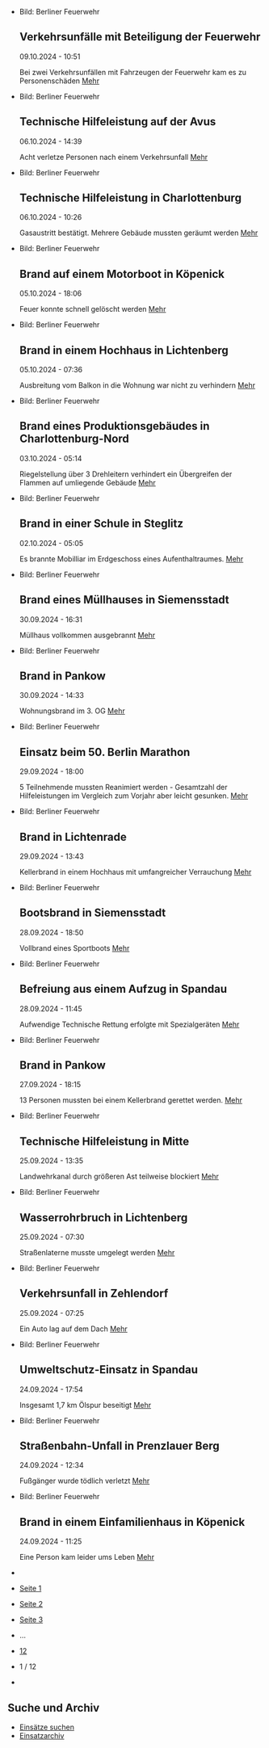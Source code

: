 * Bild: Berliner Feuerwehr

  Verkehrsunfälle mit Beteiligung der Feuerwehr
  ----------

   09.10.2024 - 10:51

   Bei zwei Verkehrsunfällen mit Fahrzeugen der Feuerwehr kam es zu Personenschäden
  [Mehr](https://www.berliner-feuerwehr.de/aktuelles/einsaetze/verkehrsunfaelle-mit-beteiligung-der-feuerwehr-4671/)

* Bild: Berliner Feuerwehr

  Technische Hilfeleistung auf der Avus
  ----------

   06.10.2024 - 14:39

   Acht verletze Personen nach einem Verkehrsunfall
  [Mehr](https://www.berliner-feuerwehr.de/aktuelles/einsaetze/technische-hilfeleistung-auf-der-avus-4670/)

* Bild: Berliner Feuerwehr

  Technische Hilfeleistung in Charlottenburg
  ----------

   06.10.2024 - 10:26

   Gasaustritt bestätigt. Mehrere Gebäude mussten geräumt werden
  [Mehr](https://www.berliner-feuerwehr.de/aktuelles/einsaetze/technische-hilfeleistung-in-charlottenburg-5-4669/)

* Bild: Berliner Feuerwehr

  Brand auf einem Motorboot in Köpenick
  ----------

   05.10.2024 - 18:06

   Feuer konnte schnell gelöscht werden
  [Mehr](https://www.berliner-feuerwehr.de/aktuelles/einsaetze/default-12fb5b9d3016d37d6d3e29e6533489f0-2-4667/)

* Bild: Berliner Feuerwehr

  Brand in einem Hochhaus in Lichtenberg
  ----------

   05.10.2024 - 07:36

   Ausbreitung vom Balkon in die Wohnung war nicht zu verhindern
  [Mehr](https://www.berliner-feuerwehr.de/aktuelles/einsaetze/default-12fb5b9d3016d37d6d3e29e6533489f0-1-4666/)

* Bild: Berliner Feuerwehr

  Brand eines Produktionsgebäudes in Charlottenburg-Nord
  ----------

   03.10.2024 - 05:14

   Riegelstellung über 3 Drehleitern verhindert ein Übergreifen der Flammen auf umliegende Gebäude
  [Mehr](https://www.berliner-feuerwehr.de/aktuelles/einsaetze/brand-eines-produktionsgebaeudes-in-charlottenburg-nord-4665/)

* Bild: Berliner Feuerwehr

  Brand in einer Schule in Steglitz
  ----------

   02.10.2024 - 05:05

   Es brannte Mobilliar im Erdgeschoss eines Aufenthaltraumes.
  [Mehr](https://www.berliner-feuerwehr.de/aktuelles/einsaetze/brand-in-einer-schule-in-steglitz-4664/)

* Bild: Berliner Feuerwehr

  Brand eines Müllhauses in Siemensstadt
  ----------

   30.09.2024 - 16:31

   Müllhaus vollkommen ausgebrannt
  [Mehr](https://www.berliner-feuerwehr.de/aktuelles/einsaetze/brand-eines-muellhauses-in-siemensstadt-4663/)

* Bild: Berliner Feuerwehr

  Brand in Pankow
  ----------

   30.09.2024 - 14:33

   Wohnungsbrand im 3. OG
  [Mehr](https://www.berliner-feuerwehr.de/aktuelles/einsaetze/brand-in-pankow-5-4662/)

* Bild: Berliner Feuerwehr

  Einsatz beim 50. Berlin Marathon
  ----------

   29.09.2024 - 18:00

   5 Teilnehmende mussten Reanimiert werden - Gesamtzahl der Hilfeleistungen im Vergleich zum Vorjahr aber leicht gesunken.
  [Mehr](https://www.berliner-feuerwehr.de/aktuelles/einsaetze/einsatz-beim-50-berlin-marathon-4661/)

* Bild: Berliner Feuerwehr

  Brand in Lichtenrade
  ----------

   29.09.2024 - 13:43

   Kellerbrand in einem Hochhaus mit umfangreicher Verrauchung
  [Mehr](https://www.berliner-feuerwehr.de/aktuelles/einsaetze/brand-in-lichtenrade-4-4660/)

* Bild: Berliner Feuerwehr

  Bootsbrand in Siemensstadt
  ----------

   28.09.2024 - 18:50

   Vollbrand eines Sportboots
  [Mehr](https://www.berliner-feuerwehr.de/aktuelles/einsaetze/bootsbrand-in-siemensstadt-4659/)

* Bild: Berliner Feuerwehr

  Befreiung aus einem Aufzug in Spandau
  ----------

   28.09.2024 - 11:45

   Aufwendige Technische Rettung erfolgte mit Spezialgeräten
  [Mehr](https://www.berliner-feuerwehr.de/aktuelles/einsaetze/default-12fb5b9d3016d37d6d3e29e6533489f0-4656/)

* Bild: Berliner Feuerwehr

  Brand in Pankow
  ----------

   27.09.2024 - 18:15

   13 Personen mussten bei einem Kellerbrand gerettet werden.
  [Mehr](https://www.berliner-feuerwehr.de/aktuelles/einsaetze/brand-in-pankow-4-4658/)

* Bild: Berliner Feuerwehr

  Technische Hilfeleistung in Mitte
  ----------

   25.09.2024 - 13:35

   Landwehrkanal durch größeren Ast teilweise blockiert
  [Mehr](https://www.berliner-feuerwehr.de/aktuelles/einsaetze/technische-hilfeleistung-in-mitte-5-4652/)

* Bild: Berliner Feuerwehr

  Wasserrohrbruch in Lichtenberg
  ----------

   25.09.2024 - 07:30

   Straßenlaterne musste umgelegt werden
  [Mehr](https://www.berliner-feuerwehr.de/aktuelles/einsaetze/wasserrohrbruch-in-lichtenberg-1-4653/)

* Bild: Berliner Feuerwehr

  Verkehrsunfall in Zehlendorf
  ----------

   25.09.2024 - 07:25

   Ein Auto lag auf dem Dach
  [Mehr](https://www.berliner-feuerwehr.de/aktuelles/einsaetze/verkehrsunfall-in-zehlendorf-1-4651/)

* Bild: Berliner Feuerwehr

  Umweltschutz-Einsatz in Spandau
  ----------

   24.09.2024 - 17:54

   Insgesamt 1,7 km Ölspur beseitigt
  [Mehr](https://www.berliner-feuerwehr.de/aktuelles/einsaetze/default-e106d536fdcad63daec78c81f46f5afd-1-4650/)

* Bild: Berliner Feuerwehr

  Straßenbahn-Unfall in Prenzlauer Berg
  ----------

   24.09.2024 - 12:34

   Fußgänger wurde tödlich verletzt
  [Mehr](https://www.berliner-feuerwehr.de/aktuelles/einsaetze/default-e106d536fdcad63daec78c81f46f5afd-4649/)

* Bild: Berliner Feuerwehr

  Brand in einem Einfamilienhaus in Köpenick
  ----------

   24.09.2024 - 11:25

   Eine Person kam leider ums Leben
  [Mehr](https://www.berliner-feuerwehr.de/aktuelles/einsaetze/brand-in-koepenick-7-4648/)

* []()
* [Seite 1](https://www.berliner-feuerwehr.de/aktuelles/einsaetze/1/)
* [Seite 2](https://www.berliner-feuerwehr.de/aktuelles/einsaetze/2/)
* [Seite 3](https://www.berliner-feuerwehr.de/aktuelles/einsaetze/3/)
* …
* [12](https://www.berliner-feuerwehr.de/aktuelles/einsaetze/12/)
* 1 / 12
* [](https://www.berliner-feuerwehr.de/aktuelles/einsaetze/2/)

Suche und Archiv
----------

* [Einsätze suchen](https://www.berliner-feuerwehr.de/aktuelles/einsaetze/einsatzsuche/)
* [Einsatzarchiv](https://www.berliner-feuerwehr.de/aktuelles/einsaetze/einsatzarchiv/)
